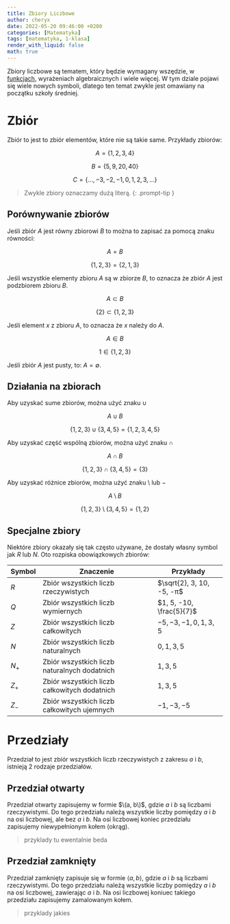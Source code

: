 ```yaml
---
title: Zbiory Liczbowe
author: cheryx
date: 2022-05-20 09:46:00 +0200
categories: [Matematyka]
tags: [matematyka, 1-klasa]
render_with_liquid: false
math: true
---
```


Zbiory liczbowe są tematem, który będzie wymagany wszędzie, w [funkcjach](/tags/funkcje/), wyrażeniach algebraicznych i wiele więcej. W tym dziale pojawi się wiele nowych symboli, dlatego ten temat zwykle jest omawiany na początku szkoły średniej.

# Zbiór

Zbiór to jest to zbiór elementów, które nie są takie same. Przykłady zbiorów:

$$A = \{1,2,3,4\} $$

$$B = \{5, 9, 20, 40\} $$

$$C = \{\dots, -3, -2, -1, 0, 1, 2, 3, \dots\} $$

> Zwykle zbiory oznaczamy dużą literą.
{: .prompt-tip }

## Porównywanie zbiorów

Jeśli zbiór $A$ jest równy zbiorowi $B$ to można to zapisać za pomocą znaku równości:

$$A = B$$

$$\{1, 2, 3\} = \{2, 1, 3\}$$

Jeśli wszystkie elementy zbioru $A$ są w zbiorze $B$, to oznacza że zbiór $A$ jest podzbiorem zbioru $B$.

$$A \subset B$$

$$\{2\} \subset \{1, 2, 3\}$$

Jeśli element $x$ z zbioru $A$, to oznacza że $x$ należy do $A$.

$$A \in B$$

$$1 \in \{1, 2, 3\}$$

Jeśli zbiór $A$ jest pusty, to: $A = \emptyset$.

## Działania na zbiorach

Aby uzyskać sume zbiorów, można użyć znaku $\cup$

$$A \cup B$$

$$\{1, 2, 3\} \cup \{3, 4, 5\} = \{1, 2, 3, 4, 5\}$$

Aby uzyskać część wspólną zbiorów, można użyć znaku $\cap$

$$A \cap B$$

$$\{1, 2, 3\} \cap \{3, 4, 5\} = \{3\}$$

Aby uzyskać różnice zbiorów, można użyć znaku $\setminus$ lub $-$

$$A \setminus B$$

$$\{1, 2, 3\} \setminus \{3, 4, 5\} = \{1, 2\}$$

## Specjalne zbiory

Niektóre zbiory okazały się tak często używane, że dostały własny symbol jak $R$ lub $N$. Oto rozpiska obowiązkowych zbiorów:

Symbol|Znaczenie|Przykłady
---|---|---
$R$|Zbiór wszystkich liczb rzeczywistych|$\sqrt{2}, 3, 10, -5, -π$
$Q$|Zbiór wszystkich liczb wymiernych|$1, 5, -10, \frac{5}{7}$
$Z$|Zbiór wszystkich liczb całkowitych|$-5, -3, -1, 0, 1, 3, 5$
$N$|Zbiór wszystkich liczb naturalnych|$0, 1, 3, 5$
$N_+$|Zbiór wszystkich liczb naturalnych dodatnich|$1, 3, 5$
$Z_+$|Zbiór wszystkich liczb całkowitych dodatnich|$1, 3, 5$
$Z_-$|Zbiór wszystkich liczb całkowitych ujemnych|$-1, -3, -5$

# Przedziały

Przedział to jest zbiór wszystkich liczb rzeczywistych z zakresu $a$ i $b$, istnieją 2 rodzaje przedziałów.

## Przedział otwarty

Przedział otwarty zapisujemy w formie $\(a, b\)$, gdzie $a$ i $b$ są liczbami rzeczywistymi. Do tego przedziału należą wszystkie liczby pomiędzy $a$ i $b$ na osi liczbowej, ale bez $a$ i $b$. Na osi liczbowej koniec przedziału zapisujemy niewypełnionym kołem (okrąg).

> przyklady tu ewentalnie beda

## Przedział zamknięty

Przedział zamknięty zapisuje się w formie $\langle a, b\rangle$, gdzie $a$ i $b$ są liczbami rzeczywistymi. Do tego przedziału należą wszystkie liczby pomiędzy $a$ i $b$ na osi liczbowej, zawierając $a$ i $b$. Na osi liczbowej koniuec takiego przedziału zapisujemy zamalowanym kołem.

> przyklady jakies